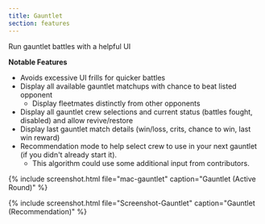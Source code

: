 ```yaml
---
title: Gauntlet
section: features
---
```


Run gauntlet battles with a helpful UI

**Notable Features**
* Avoids excessive UI frills for quicker battles
* Display all available gauntlet matchups with chance to beat listed opponent
  * Display fleetmates distinctly from other opponents
* Display all gauntlet crew selections and current status (battles fought, disabled) and allow revive/restore
* Display last gauntlet match details (win/loss, crits, chance to win, last win reward)
* Recommendation mode to help select crew to use in your next gauntlet (if you didn't already start it).
  * This algorithm could use some additional input from contributors.

{% include screenshot.html file="mac-gauntlet" caption="Gauntlet (Active Round)" %}

{% include screenshot.html file="Screenshot-Gauntlet" caption="Gauntlet (Recommendation)" %}
